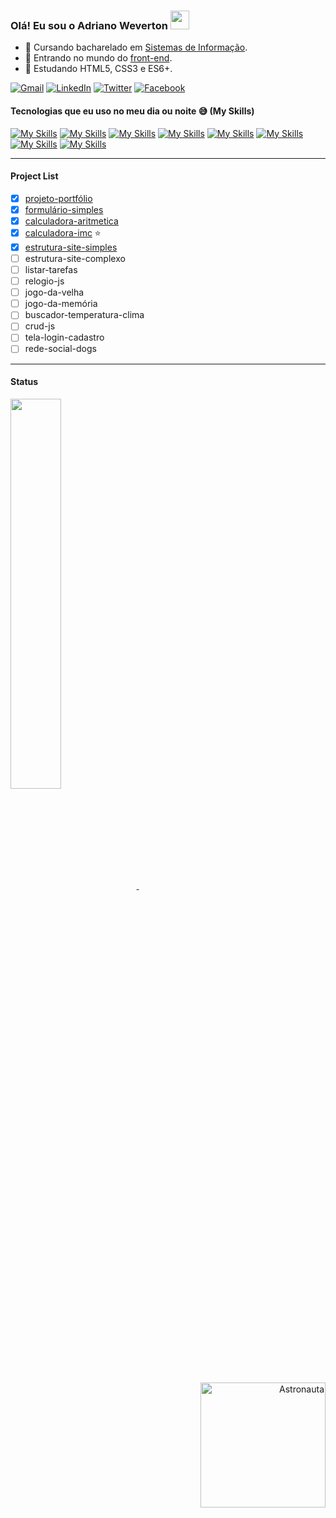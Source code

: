 ### Olá! Eu sou o Adriano Weverton <img src="https://user-images.githubusercontent.com/29931326/125177555-2e78db00-e1b3-11eb-9e49-409c4f649cf5.gif" width="30px">

- 📖 Cursando bacharelado em <a href="https://pt.wikipedia.org/wiki/Sistema_de_informa%C3%A7%C3%A3o">Sistemas de Informação</a>.
- 🔭 Entrando no mundo do <a href="https://en.wikipedia.org/wiki/Front-end_web_development">front-end</a>.
- 🌱 Estudando HTML5, CSS3 e ES6+.

[![Gmail](https://img.shields.io/badge/Gmail-D14836?style=for-the-badge&logo=gmail&logoColor=white)](mailto:adriwco@gmail.com)
[![LinkedIn](https://img.shields.io/badge/LinkedIn-0077B5?style=for-the-badge&logo=linkedin&logoColor=white)](https://www.linkedin.com/in/adriweverton/)
[![Twitter](https://img.shields.io/badge/Twitter-%231DA1F2.svg?style=for-the-badge&logo=Twitter&logoColor=white)](https://twitter.com/adriwco)
[![Facebook](https://img.shields.io/badge/Facebook-%231877F2.svg?style=for-the-badge&logo=Facebook&logoColor=white)](https://www.facebook.com/adriwco) </br>

#### Tecnologias que eu uso no meu dia ou noite 😅 (My Skills)

[![My Skills](https://skills.thijs.gg/icons?i=html)](https://pt.wikipedia.org/wiki/HTML5)
[![My Skills](https://skills.thijs.gg/icons?i=css)](https://pt.wikipedia.org/wiki/CSS3)
[![My Skills](https://skills.thijs.gg/icons?i=js)](https://pt.wikipedia.org/wiki/JavaScript)
[![My Skills](https://skills.thijs.gg/icons?i=git)](https://pt.wikipedia.org/wiki/Git)
[![My Skills](https://skills.thijs.gg/icons?i=figma)](https://pt.wikipedia.org/wiki/Figma)
[![My Skills](https://skills.thijs.gg/icons?i=vscode)](https://pt.wikipedia.org/wiki/Visual_Studio_Code)
[![My Skills](https://skills.thijs.gg/icons?i=discord)](https://pt.wikipedia.org/wiki/Discord)
[![My Skills](https://skills.thijs.gg/icons?i=github)](https://pt.wikipedia.org/wiki/GitHub)
***
#### Project List
- [x] <a href="https://github.com/adriwco/projeto-portfolio">projeto-portfólio</a> 
- [x] <a href="https://github.com/adriwco/formulario-simples">formulário-simples</a>
- [x] <a href="https://github.com/adriwco/calculadora-aritmetica">calculadora-aritmetica</a>
- [x] <a href="https://github.com/adriwco/calculadora-imc">calculadora-imc</a> ⭐
- [x] <a href="https://github.com/adriwco/bikcraft-simples">estrutura-site-simples</a>
- [ ] estrutura-site-complexo
- [ ] listar-tarefas
- [ ] relogio-js
- [ ] jogo-da-velha
- [ ] jogo-da-memória
- [ ] buscador-temperatura-clima
- [ ] crud-js
- [ ] tela-login-cadastro
- [ ] rede-social-dogs
***
#### Status

<a href="https://github.com/adriwco/github-readme-stats">
  <img align="center" width='40%' src="https://github-readme-stats.vercel.app/api?username=adriwco&show_icons=true&theme=dark" />
</a> &nbsp; 
<p align="right">
  <img width="200" src="https://user-images.githubusercontent.com/80191040/182288544-9626fcea-5b47-44b8-ab78-d2d44642b5b2.gif" alt="Astronauta">
</p>
